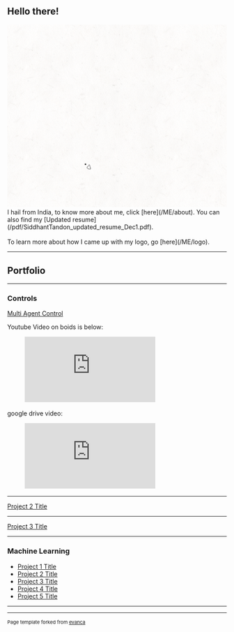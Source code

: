 
## Hello there!
<img src="images/Logo2-5_crop.gif"/>
I hail from India, to know more about me, click [here](/ME/about).
You can also find my [Updated resume](/pdf/SiddhantTandon_updated_resume_Dec1.pdf).
<br><br>
To learn more about how I came up with my logo, go [here](/ME/logo).

---
## Portfolio

---
### Controls

[Multi Agent Control](/sample_page)
<!--<img src="images/dummy_thumbnail.jpg?raw=true"/> -->
Youtube Video on boids is below:
<!-- blank line -->
<figure class="video_container">
  <iframe src="https://www.youtube.com/embed/QbUPfMXXQIY" frameborder="0" allowfullscreen="true" allow="encrypted-media"> </iframe>
</figure>
<!-- blank line -->

google drive video:
<figure class="video_container">
  <iframe src="https://drive.google.com/file/d/1rSSOwhxNq-5xbnzpmYKl24Pljor3cHg3/preview" frameborder="0" allowfullscreen="true"> </iframe>
</figure>

---
[Project 2 Title](/pdf/sample_presentation.pdf)
<!-- <img src="images/dummy_thumbnail.jpg?raw=true"/> -->

---
[Project 3 Title](http://example.com/)
<!-- <img src="images/dummy_thumbnail.jpg?raw=true"/> -->

---

### Machine Learning

- [Project 1 Title](http://example.com/)
- [Project 2 Title](http://example.com/)
- [Project 3 Title](http://example.com/)
- [Project 4 Title](http://example.com/)
- [Project 5 Title](http://example.com/)

---




---
<p style="font-size:11px">Page template forked from <a href="https://github.com/evanca/quick-portfolio">evanca</a></p>
<!-- Remove above link if you don't want to attibute -->
